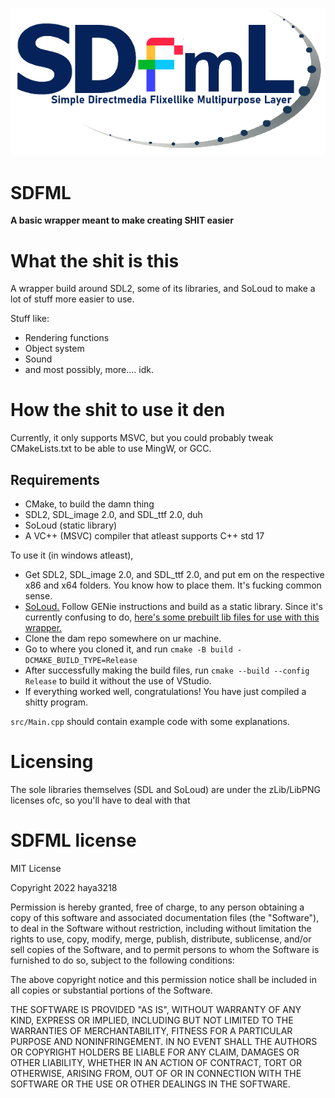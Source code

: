 ![bitch](logo.png)

# SDFML

**A basic wrapper meant to make creating SHIT easier**

# What the shit is this

A wrapper build around SDL2, some of its libraries, and SoLoud to make a lot of stuff
more easier to use.

Stuff like:
- Rendering functions
- Object system
- Sound
- and most possibly, more.... idk.

# How the shit to use it den

Currently, it only supports MSVC, but you could probably tweak CMakeLists.txt to be able to use
MingW, or GCC.

## Requirements
- CMake, to build the damn thing
- SDL2, SDL_image 2.0, and SDL_ttf 2.0, duh
- SoLoud (static library)
- A VC++ (MSVC) compiler that atleast supports C++ std 17

To use it (in windows atleast),

- Get SDL2, SDL_image 2.0, and SDL_ttf 2.0, and put em on the respective x86 and x64 folders.
You know how to place them. It's fucking common sense.
- [SoLoud.](https://sol.gfxile.net/soloud/index.html) Follow GENie instructions and build as a static library.
Since it's currently confusing to do, [here's some prebuilt lib files for use with this wrapper.](https://cdn.discordapp.com/attachments/872338952483381258/940791426797686804/SoLoud_Static.zip)
- Clone the dam repo somewhere on ur machine.
- Go to where you cloned it, and run `cmake -B build -DCMAKE_BUILD_TYPE=Release`
- After successfully making the build files, run `cmake --build --config Release` to build it without the use of VStudio.
- If everything worked well, congratulations! You have just compiled a shitty program.

`src/Main.cpp` should contain example code with some explanations.

# Licensing

The sole libraries themselves (SDL and SoLoud) are under the zLib/LibPNG licenses ofc, so you'll have to deal with that

# SDFML license
MIT License

Copyright 2022 haya3218

Permission is hereby granted, free of charge, to any person obtaining a copy of this software and associated documentation files (the "Software"), to deal in the Software without restriction, including without limitation the rights to use, copy, modify, merge, publish, distribute, sublicense, and/or sell copies of the Software, and to permit persons to whom the Software is furnished to do so, subject to the following conditions:

The above copyright notice and this permission notice shall be included in all copies or substantial portions of the Software.

THE SOFTWARE IS PROVIDED "AS IS", WITHOUT WARRANTY OF ANY KIND, EXPRESS OR IMPLIED, INCLUDING BUT NOT LIMITED TO THE WARRANTIES OF MERCHANTABILITY, FITNESS FOR A PARTICULAR PURPOSE AND NONINFRINGEMENT. IN NO EVENT SHALL THE AUTHORS OR COPYRIGHT HOLDERS BE LIABLE FOR ANY CLAIM, DAMAGES OR OTHER LIABILITY, WHETHER IN AN ACTION OF CONTRACT, TORT OR OTHERWISE, ARISING FROM, OUT OF OR IN CONNECTION WITH THE SOFTWARE OR THE USE OR OTHER DEALINGS IN THE SOFTWARE.